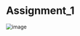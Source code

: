 # Assignment_1

![image](https://github.com/gargisawaria/Assignment_1/assets/96246464/c6b6aaf4-6e3a-4b0c-a3d6-ced6e6a994b0)
